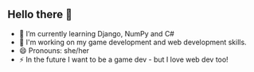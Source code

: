## Hello there 👋
- 🌱 I’m currently learning Django, NumPy and C#
- 🔭 I'm working on my game development and web development skills.
- 😄 Pronouns: she/her
- ⚡ In the future I want to be a game dev - but I love web dev too!
<!--
**bb-EDU/bb-EDU** is a ✨ _special_ ✨ repository because its `README.md` (this file) appears on your GitHub profile.

Here are some ideas to get you started:

- 🔭 I’m currently working on ...
- 🌱 I’m currently learning ...
- 👯 I’m looking to collaborate on ...
- 🤔 I’m looking for help with ...
- 💬 Ask me about ...
- 📫 How to reach me: ...
- 😄 Pronouns: ...
- ⚡ Fun fact: ...
-->
